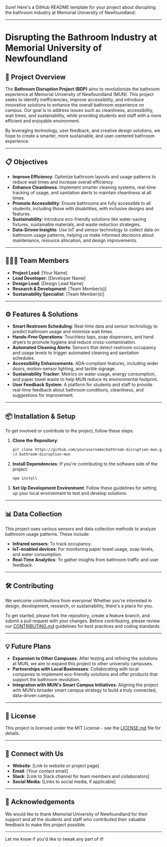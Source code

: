 Sure! Here's a GitHub README template for your project about disrupting the bathroom industry at Memorial University of Newfoundland:

---

# Disrupting the Bathroom Industry at Memorial University of Newfoundland

## 🚀 Project Overview

The **Bathroom Disruption Project (BDP)** aims to revolutionize the bathroom experience at Memorial University of Newfoundland (MUN). This project seeks to identify inefficiencies, improve accessibility, and introduce innovative solutions to enhance the overall bathroom experience on campus. Our goal is to address issues such as cleanliness, accessibility, wait times, and sustainability, while providing students and staff with a more efficient and enjoyable environment.

By leveraging technology, user feedback, and creative design solutions, we hope to create a smarter, more sustainable, and user-centered bathroom experience.

---

## 📋 Objectives

- **Improve Efficiency**: Optimize bathroom layouts and usage patterns to reduce wait times and increase overall efficiency.
- **Enhance Cleanliness**: Implement smarter cleaning systems, real-time tracking of usage, and sanitation alerts to maintain cleanliness at all times.
- **Promote Accessibility**: Ensure bathrooms are fully accessible to all students, including those with disabilities, with inclusive designs and features.
- **Sustainability**: Introduce eco-friendly solutions like water-saving fixtures, sustainable materials, and waste reduction strategies.
- **Data-Driven Insights**: Use IoT and sensor technology to collect data on bathroom usage patterns, helping us make informed decisions about maintenance, resource allocation, and design improvements.

---

## 🧑‍🤝‍🧑 Team Members

- **Project Lead**: [Your Name]
- **Lead Developer**: [Developer Name]
- **Design Lead**: [Design Lead Name]
- **Research & Development**: [Team Member(s)]
- **Sustainability Specialist**: [Team Member(s)]

---

## ⚙️ Features & Solutions

- **Smart Restroom Scheduling**: Real-time data and sensor technology to predict bathroom usage and minimize wait times.
- **Hands-Free Operations**: Touchless taps, soap dispensers, and hand dryers to promote hygiene and reduce cross-contamination.
- **Automated Cleaning Alerts**: Sensors that detect restroom occupancy and usage levels to trigger automated cleaning and sanitation schedules.
- **Accessibility Enhancements**: ADA-compliant features, including wider doors, motion-sensor lighting, and tactile signage.
- **Sustainability Tracker**: Metrics on water usage, energy consumption, and paper towel waste to help MUN reduce its environmental footprint.
- **User Feedback System**: A platform for students and staff to provide real-time feedback about bathroom conditions, cleanliness, and suggestions for improvement.

---

## 📦 Installation & Setup

To get involved or contribute to the project, follow these steps:

1. **Clone the Repository**:
    ```bash
    git clone https://github.com/yourusername/bathroom-disruption-mun.git
    cd bathroom-disruption-mun
    ```

2. **Install Dependencies**:
    If you're contributing to the software side of the project:
    ```bash
    npm install
    ```

3. **Set Up Development Environment**:
    Follow these guidelines for setting up your local environment to test and develop solutions.

---

## 📊 Data Collection

This project uses various sensors and data collection methods to analyze bathroom usage patterns. These include:

- **Infrared sensors**: To track occupancy.
- **IoT-enabled devices**: For monitoring paper towel usage, soap levels, and water consumption.
- **Real-Time Analytics**: To gather insights from bathroom traffic and user feedback.

---

## 🛠️ Contributing

We welcome contributions from everyone! Whether you're interested in design, development, research, or sustainability, there's a place for you.

To get started, please fork the repository, create a feature branch, and submit a pull request with your changes. Before contributing, please review our [CONTRIBUTING.md](CONTRIBUTING.md) guidelines for best practices and coding standards.

---

## 💡 Future Plans

- **Expansion to Other Campuses**: After testing and refining the solutions at MUN, we aim to expand this project to other university campuses.
- **Partnerships with Local Businesses**: Collaborating with local companies to implement eco-friendly solutions and offer products that support the bathroom revolution.
- **Integration with MUN's Smart Campus Initiatives**: Aligning the project with MUN’s broader smart campus strategy to build a truly connected, data-driven campus.

---

## 📄 License

This project is licensed under the MIT License - see the [LICENSE.md](LICENSE.md) file for details.

---

## 🔗 Connect with Us

- **Website**: [Link to website or project page]
- **Email**: [Your contact email]
- **Slack**: [Link to Slack channel for team members and collaborators]
- **Social Media**: [Links to social media, if applicable]

---

## 🌟 Acknowledgements

We would like to thank Memorial University of Newfoundland for their support and all the students and staff who contributed their valuable feedback to make this project possible.

---

Let me know if you'd like to tweak any part of it!